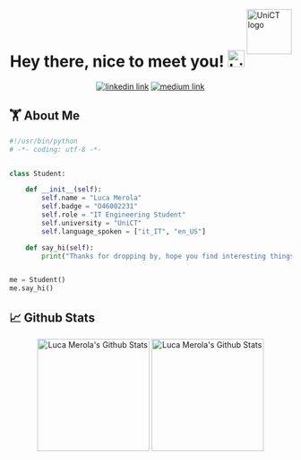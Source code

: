 <img alt="UniCT logo" src="https://focusicilia.it/wp-content/uploads/2021/02/LogoPrimario-1.png" height="80" align="right"/>
</br>
</br>
<h1 align="center">
  Hey there, nice to meet you! <img alt="hi" src="https://media.giphy.com/media/hvRJCLFzcasrR4ia7z/giphy.gif" width="30px">
</h1>
<p align="center">   
  <a href="https://www.linkedin.com/in/luca-merola/" target="_blank"><img alt="linkedin link" src="https://img.shields.io/badge/LinkedIn-0077B5?style=for-the-badge&logo=linkedin&logoColor=white"></a>
  <a href="https://luca-mer.medium.com/" target="_blank"><img alt="medium link" src="https://img.shields.io/badge/Medium-12100E?style=for-the-badge&logo=medium&logoColor=white"></a>
</p>

## 🏋 About Me

```python
#!/usr/bin/python
# -*- coding: utf-8 -*-


class Student:

    def __init__(self):
        self.name = "Luca Merola"
        self.badge = "O46002231"
        self.role = "IT Engineering Student"
        self.university = "UniCT"
        self.language_spoken = ["it_IT", "en_US"]

    def say_hi(self):
        print("Thanks for dropping by, hope you find interesting things")


me = Student()
me.say_hi()
```

## 📈 Github Stats
<div align="center">
  <img alt="Luca Merola's Github Stats" src="https://github-profile-summary-cards.vercel.app/api/cards/profile-details?username=lucamerola&theme=vue" height="200"/>
  <img alt="Luca Merola's Github Stats" src="https://github-readme-stats.vercel.app/api/top-langs/?username=lucamerola" height="200"/>
  
</div>
<!--
**lucamerola/lucamerola** is a ✨ _special_ ✨ repository because its `README.md` (this file) appears on your GitHub profile.

Here are some ideas to get you started:

- 🔭 I’m currently working on ...
- 🌱 I’m currently learning ...
- 👯 I’m looking to collaborate on ...
- 🤔 I’m looking for help with ...
- 💬 Ask me about ...
- 📫 How to reach me: ...
- 😄 Pronouns: ...
- ⚡ Fun fact: ...
-->
